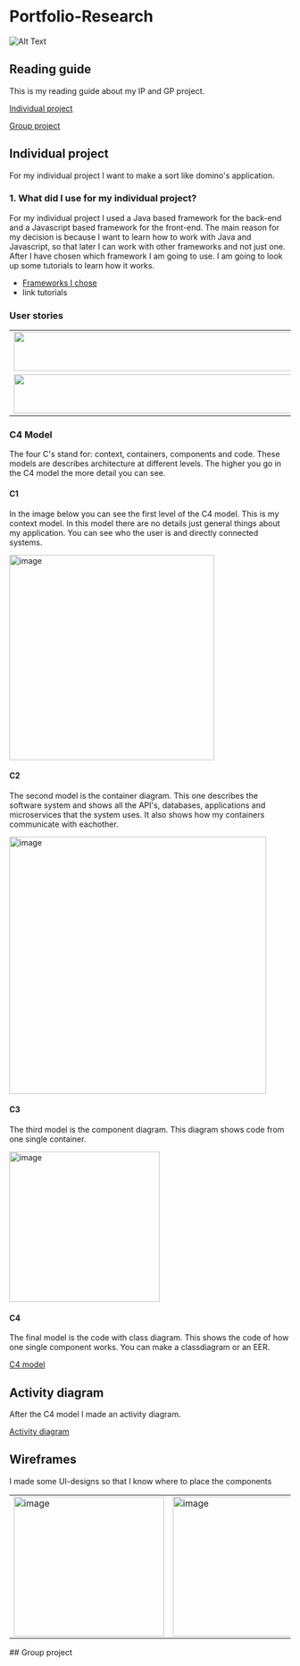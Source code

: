 # Portfolio-Research
![Alt Text](https://media0.giphy.com/media/dWesBcTLavkZuG35MI/giphy.gif?cid=ecf05e47ttj9yzh16tgd8otlygn5930l5vs548tahunuvlru&rid=giphy.gif&ct=g)

## Reading guide

This is my reading guide about my IP and GP project.

[Individual project](#Individual-project)

[Group project](#Group-project)

## Individual project

For my individual project I want to make a sort like domino's application. 

### 1. What did I use for my individual project?
For my individual project I used a Java based framework for the back-end and a Javascript based framework for the front-end. The main reason for my decision is because I want to learn how to work with Java and Javascript, so that later I can work with other frameworks and not just one. 
After I have chosen which framework I am going to use. I am going to look up some tutorials to learn how it works.
- [Frameworks I chose](https://github.com/TimoOerlemans/Portfolio-Research/blob/main/Research.md#1-java-framework)
- link tutorials

### User stories

<table>
  <tr>
    <td><img src="https://user-images.githubusercontent.com/99472273/154964905-71d5f39c-b226-4a07-8fe8-82df99152b62.png" width=500 height=70></td> 
    <td><img src="https://user-images.githubusercontent.com/99472273/154964983-3141a3d1-61c5-41a8-84c1-62ee1ec5718d.png" width=500 height=70></td> 
  </tr>
 <tr>
    <td><img src="https://user-images.githubusercontent.com/99472273/154965068-f1d96329-927e-41f0-ad53-fa093d3aa85f.png" width=500 height=70></td> 
    <td><img src="https://user-images.githubusercontent.com/99472273/154965388-76371800-f8e5-4f37-ad26-6f83fe14a125.png" width=500 height=70></td> 
  </tr>
 </table>

### C4 Model
The four C's stand for: context, containers, components and code. These models are describes architecture at different levels. The higher you go in the C4 model the more detail you can see. 

#### C1
In the image below you can see the first level of the C4 model. This is my context model. In this model there are no details just general things about my application. You can see who the user is and directly connected systems.

<img width="367" alt="image" src="https://user-images.githubusercontent.com/99472273/157012142-9610dc4c-7afc-4a60-b062-74b323b03a82.png">


#### C2
The second model is the container diagram. This one describes the software system and shows all the API's, databases, applications and microservices that the system uses. It also shows how my containers communicate with eachother.

<img width="460" alt="image" src="https://user-images.githubusercontent.com/99472273/157030445-f9f1bce7-c6bf-4799-aba6-7be7efaafd86.png">

#### C3
The third model is the component diagram. This diagram shows code from one single container. 

<img width="269" alt="image" src="https://user-images.githubusercontent.com/99472273/157033089-5f218dc9-d4be-4b5a-9763-35f48026e972.png">

#### C4
The final model is the code with class diagram. This shows the code of how one single component works. You can make a classdiagram or an EER. 

[C4 model](https://www.infoq.com/articles/C4-architecture-model/)

## Activity diagram
After the C4 model I made an activity diagram.

[Activity diagram](https://www.smartdraw.com/activity-diagram/)

## Wireframes

I made some UI-designs so that I know where to place the components

<table>
  <tr>
    <td><img width="269" alt="image" src="https://user-images.githubusercontent.com/99472273/157851713-ef175c30-ff37-4cc4-a76a-47c610ceabe0.png" width=700 height=250>
    <td><img width="269" alt="image" src="https://user-images.githubusercontent.com/99472273/157851688-5e4bb303-1f0f-4e47-aafb-431e93673914.png" width=700 height=250>
  <tr>
<table>
## Group project

